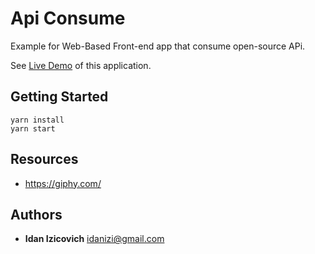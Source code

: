 # Api Consume
Example for Web-Based Front-end app that consume open-source APi.

See [Live Demo](http://idanizi.github.io/five-apps_api-consume) of this application.

## Getting Started
```
yarn install
yarn start
```

## Resources
- https://giphy.com/

## Authors
- **Idan Izicovich** <idanizi@gmail.com>